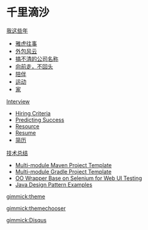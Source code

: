 # 千里滴沙

[我这些年]()
  
  * [雅虎往事](history/yahoo.md)
  * [外包风云](history/vendor.md)
  * [搞不清的公司名称](history/myspace.md)
  * [向前走，不回头](history/biketrip.md)
  * [陪伴](history/pet.md)
  * [运动](history/exercise.md)
  * [家](history/home.md)

[Interview]()
  
  * [Hiring Criteria](interview/hiring-criteria.md)
  * [Predicting Success](interview/focus.md)
  * [Resource](interview/index.md)
  * [Resume](interview/resume-eng.md)
  * [简历](interview/resume-chs.md)

[技术总结]()
  
  * [Multi-module Maven Project Template](https://github.com/zhouqianli/java-maven-template)
  * [Multi-module Gradle Project Template](https://github.com/zhouqianli/scala-gradle-template)
  * [OO Wrapper Base on Selenium for Web UI Testing](https://github.com/zhouqianli/cat)
  * [Java Design Pattern Examples](https://github.com/zhouqianli/DesignPatterns)

[gimmick:theme](spacelab)

[gimmick:themechooser](Themes)

<!-- show comments footer -->
[gimmick:Disqus](zhouqianli)